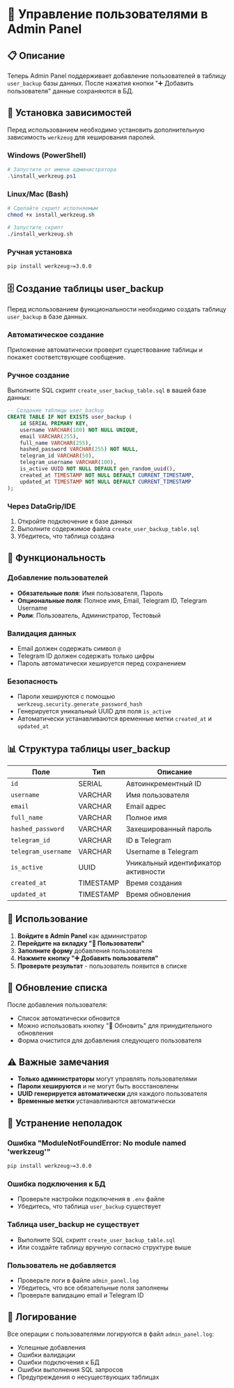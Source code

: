 # 👥 Управление пользователями в Admin Panel

## 📋 Описание

Теперь Admin Panel поддерживает добавление пользователей в таблицу `user_backup` базы данных. После нажатия кнопки "➕ Добавить пользователя" данные сохраняются в БД.

## 🚀 Установка зависимостей

Перед использованием необходимо установить дополнительную зависимость `werkzeug` для хеширования паролей.

### Windows (PowerShell)
```powershell
# Запустите от имени администратора
.\install_werkzeug.ps1
```

### Linux/Mac (Bash)
```bash
# Сделайте скрипт исполняемым
chmod +x install_werkzeug.sh

# Запустите скрипт
./install_werkzeug.sh
```

### Ручная установка
```bash
pip install werkzeug>=3.0.0
```

## 🗄️ Создание таблицы user_backup

Перед использованием функциональности необходимо создать таблицу `user_backup` в базе данных.

### Автоматическое создание
Приложение автоматически проверит существование таблицы и покажет соответствующее сообщение.

### Ручное создание
Выполните SQL скрипт `create_user_backup_table.sql` в вашей базе данных:

```sql
-- Создание таблицы user_backup
CREATE TABLE IF NOT EXISTS user_backup (
    id SERIAL PRIMARY KEY,
    username VARCHAR(100) NOT NULL UNIQUE,
    email VARCHAR(255),
    full_name VARCHAR(255),
    hashed_password VARCHAR(255) NOT NULL,
    telegram_id VARCHAR(50),
    telegram_username VARCHAR(100),
    is_active UUID NOT NULL DEFAULT gen_random_uuid(),
    created_at TIMESTAMP NOT NULL DEFAULT CURRENT_TIMESTAMP,
    updated_at TIMESTAMP NOT NULL DEFAULT CURRENT_TIMESTAMP
);
```

### Через DataGrip/IDE
1. Откройте подключение к базе данных
2. Выполните содержимое файла `create_user_backup_table.sql`
3. Убедитесь, что таблица создана

## 🔐 Функциональность

### Добавление пользователей
- **Обязательные поля**: Имя пользователя, Пароль
- **Опциональные поля**: Полное имя, Email, Telegram ID, Telegram Username
- **Роли**: Пользователь, Администратор, Тестовый

### Валидация данных
- Email должен содержать символ `@`
- Telegram ID должен содержать только цифры
- Пароль автоматически хешируется перед сохранением

### Безопасность
- Пароли хешируются с помощью `werkzeug.security.generate_password_hash`
- Генерируется уникальный UUID для поля `is_active`
- Автоматически устанавливаются временные метки `created_at` и `updated_at`

## 📊 Структура таблицы user_backup

| Поле | Тип | Описание |
|------|-----|----------|
| `id` | SERIAL | Автоинкрементный ID |
| `username` | VARCHAR | Имя пользователя |
| `email` | VARCHAR | Email адрес |
| `full_name` | VARCHAR | Полное имя |
| `hashed_password` | VARCHAR | Захешированный пароль |
| `telegram_id` | VARCHAR | ID в Telegram |
| `telegram_username` | VARCHAR | Username в Telegram |
| `is_active` | UUID | Уникальный идентификатор активности |
| `created_at` | TIMESTAMP | Время создания |
| `updated_at` | TIMESTAMP | Время обновления |

## 🎯 Использование

1. **Войдите в Admin Panel** как администратор
2. **Перейдите на вкладку "👥 Пользователи"**
3. **Заполните форму** добавления пользователя
4. **Нажмите кнопку "➕ Добавить пользователя"**
5. **Проверьте результат** - пользователь появится в списке

## 🔄 Обновление списка

После добавления пользователя:
- Список автоматически обновится
- Можно использовать кнопку "🔄 Обновить" для принудительного обновления
- Форма очистится для добавления следующего пользователя

## ⚠️ Важные замечания

- **Только администраторы** могут управлять пользователями
- **Пароли хешируются** и не могут быть восстановлены
- **UUID генерируется автоматически** для каждого пользователя
- **Временные метки** устанавливаются автоматически

## 🐛 Устранение неполадок

### Ошибка "ModuleNotFoundError: No module named 'werkzeug'"
```bash
pip install werkzeug>=3.0.0
```

### Ошибка подключения к БД
- Проверьте настройки подключения в `.env` файле
- Убедитесь, что таблица `user_backup` существует

### Таблица user_backup не существует
- Выполните SQL скрипт `create_user_backup_table.sql`
- Или создайте таблицу вручную согласно структуре выше

### Пользователь не добавляется
- Проверьте логи в файле `admin_panel.log`
- Убедитесь, что все обязательные поля заполнены
- Проверьте валидацию email и Telegram ID

## 📝 Логирование

Все операции с пользователями логируются в файл `admin_panel.log`:
- Успешные добавления
- Ошибки валидации
- Ошибки подключения к БД
- Ошибки выполнения SQL запросов
- Предупреждения о несуществующих таблицах
